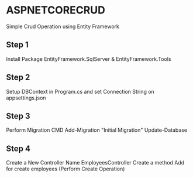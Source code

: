 # ASPNETCORECRUD
 Simple Crud Operation using Entity Framework

## Step 1 
Install Package
EntityFramework.SqlServer & EntityFramework.Tools

## Step 2 

Setup DBContext in Program.cs and set Connection String on appsettings.json

## Step 3

Perform Migration CMD
Add-Migration "Initial Migration"
Update-Database

## Step 4

Create a New Controller Name EmployeesController
Create a method Add for create employees (Perform Create Operation)
